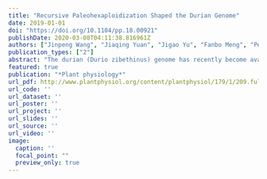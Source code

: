 ```yaml
---
title: "Recursive Paleohexaploidization Shaped the Durian Genome"
date: 2019-01-01
doi: "https://doi.org/10.1104/pp.18.00921"
publishDate: 2020-03-08T04:11:38.816961Z
authors: ["Jinpeng Wang", "Jiaqing Yuan", "Jigao Yu", "Fanbo Meng", "Pengchuan Sun", "Yuxian Li", "Nanshan Yang", "Zhenyi Wang", "Yuxin Pan", "Weina Ge", " others"]
publication_types: ["2"]
abstract: "The durian (Durio zibethinus) genome has recently become available, and analysis of this genome reveals two paleopolyploidization events previously inferred as shared with cotton (Gossypium spp.). Here, we reanalyzed the durian genome in comparison with other well-characterized genomes. We found that durian and cotton were actually affected by different polyploidization events: hexaploidization in durian ∼19–21 million years ago (mya) and decaploidization in cotton ∼13–14 mya. Previous interpretations of shared polyploidization events may have resulted from the elevated evolutionary rates in cotton genes due to the decaploidization and insufficient consideration of the complexity of plant genomes. The decaploidization elevated evolutionary rates of cotton genes by ∼64% compared to durian and explained a previous ∼4-fold over dating of the event. In contrast, the hexaploidization in durian did not prominently elevate gene evolutionary rates, likely due to its long generation time. Moreover, divergent evolutionary rates probably explain 98.4% of reconstructed phylogenetic trees of homologous genes being incongruent with expected topology. The findings provide further insight into the roles played by polypoidization in the evolution of genomes and genes, and they suggest revisiting existing reconstructed phylogenetic trees."
featured: true
publication: "*Plant physiology*"
url_pdf: http://www.plantphysiol.org/content/plantphysiol/179/1/209.full-text.pdf
url_code: ''
url_dataset: ''
url_poster: ''
url_project: ''
url_slides: ''
url_source: ''
url_video: ''
image:
  caption: ''
  focal_point: ""
  preview_only: true
---
```


